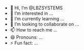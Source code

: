 - 👋 Hi, I’m @LBZSYSTEMS
- 👀 I’m interested in ...
- 🌱 I’m currently learning ...
- 💞️ I’m looking to collaborate on ...
- 📫 How to reach me ...
- 😄 Pronouns: ...
- ⚡ Fun fact: ...

<!---
LBZSYSTEMS/LBZSYSTEMS is a ✨ special ✨ repository because its `README.md` (this file) appears on your GitHub profile.
You can click the Preview link to take a look at your changes.
--->
